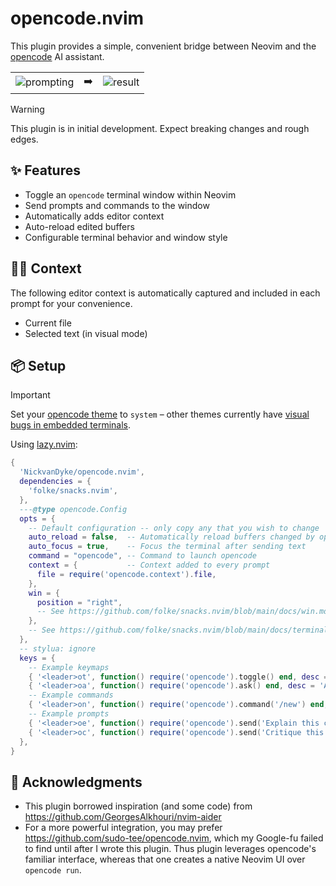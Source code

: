 # opencode.nvim

This plugin provides a simple, convenient bridge between Neovim and the [opencode](https://github.com/sst/opencode) AI assistant.

<table>
  <tr>
    <td>
      <img alt="prompting" src="https://github.com/user-attachments/assets/ce1b97e4-225d-4813-b576-88858c5f554b" />
    </td>
    <td>
      ➡️
    </td>
    <td>
      <img alt="result" src="https://github.com/user-attachments/assets/7613551a-0b53-43c6-ad11-a49d9669b694" />
    </td>
  </tr>
</table>

> [!WARNING]  
> This plugin is in initial development. Expect breaking changes and rough edges. 

## ✨ Features

- Toggle an `opencode` terminal window within Neovim
- Send prompts and commands to the window
- Automatically adds editor context
- Auto-reload edited buffers
- Configurable terminal behavior and window style

## 🕵️‍♂️ Context

The following editor context is automatically captured and included in each prompt for your convenience.

- Current file
- Selected text (in visual mode)

## 📦 Setup

> [!IMPORTANT]
> Set your [opencode theme](https://opencode.ai/docs/themes/) to `system` – other themes currently have [visual bugs in embedded terminals](https://github.com/sst/opencode/issues/445).

Using [lazy.nvim](https://github.com/folke/lazy.nvim):

```lua
{
  'NickvanDyke/opencode.nvim',
  dependencies = {
    'folke/snacks.nvim',
  },
  ---@type opencode.Config
  opts = {
    -- Default configuration -- only copy any that you wish to change
    auto_reload = false,  -- Automatically reload buffers changed by opencode
    auto_focus = true,    -- Focus the terminal after sending text
    command = "opencode", -- Command to launch opencode
    context = {           -- Context added to every prompt
      file = require('opencode.context').file,
    },
    win = {
      position = "right",
      -- See https://github.com/folke/snacks.nvim/blob/main/docs/win.md for more window options
    },
    -- See https://github.com/folke/snacks.nvim/blob/main/docs/terminal.md for more terminal options
  },
  -- stylua: ignore
  keys = {
    -- Example keymaps
    { '<leader>ot', function() require('opencode').toggle() end, desc = 'Toggle opencode', },
    { '<leader>oa', function() require('opencode').ask() end, desc = 'Ask opencode', mode = { 'n', 'v' }, },
    -- Example commands
    { '<leader>on', function() require('opencode').command('/new') end, desc = 'New opencode session', },
    -- Example prompts
    { '<leader>oe', function() require('opencode').send('Explain this code') end, desc = 'Explain selected code', mode = 'v', },
    { '<leader>oc', function() require('opencode').send('Critique this file for correctness and readability') end, desc = 'Critique current file', },
  },
}
```

## 🙏 Acknowledgments

- This plugin borrowed inspiration (and some code) from https://github.com/GeorgesAlkhouri/nvim-aider
- For a more powerful integration, you may prefer https://github.com/sudo-tee/opencode.nvim, which my Google-fu failed to find until after I wrote this plugin. Thus plugin leverages opencode's familiar interface, whereas that one creates a native Neovim UI over `opencode run`.
